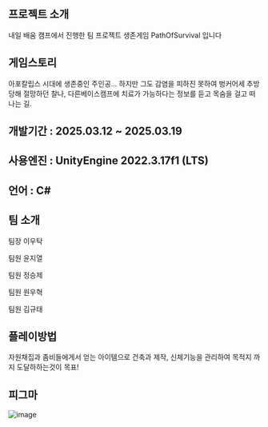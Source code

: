 ## 프로젝트 소개
내일 배움 캠프에서 진행한 팀 프로젝트 생존게임 PathOfSurvival 입니다

## 게임스토리
아포칼립스 시대에 생존중인 주인공... 하지만 그도 감염을 피하진 못하여 벙커어세 추방당해 절망하던 찰나, 다른베이스캠프에 치료가 가능하다는 정보를 듣고 목숨을 걸고 떠나는 길.

## 개발기간 : 2025.03.12 ~ 2025.03.19

## 사용엔진 : UnityEngine 2022.3.17f1 (LTS)

## 언어 : C#

## 팀 소개
팀장 이우탁 

팀원 윤지열

팀원 정승제

팀원 원우혁

팀원 김규태

## 플레이방법
자원채집과 좀비들에게서 얻는 아이템으로 건축과 제작, 신체기능을 관리하여 목적지 까지 도달하하는것이 목표!

## 피그마
![image](https://github.com/user-attachments/assets/b675d641-2d6a-4e72-868a-30c210122bfc)
